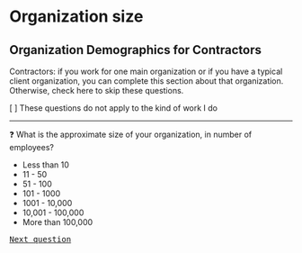 # Organization size

## Organization Demographics for Contractors

Contractors: if you work for one main organization or if you have a typical client organization, you can complete this section about that organization. Otherwise, check here to skip these questions.

[ ] These questions do not apply to the kind of work I do

<hr>

:question: What is the approximate size of your organization, in number of employees?

- Less than 10
- 11 - 50
- 51 - 100
- 101 - 1000
- 1001 - 10,000
- 10,001 - 100,000
- More than 100,000

<kbd>[Next question](./F_2_organization_type.md)</kbd>